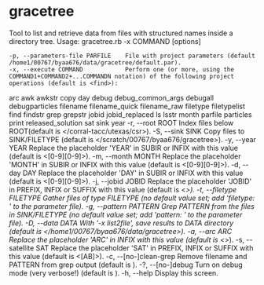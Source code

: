 # gracetree

Tool to list and retrieve data from files with structured names inside a directory tree.
Usage: gracetree.rb -x COMMAND [options]

    -p, --parameters-file PARFILE    File with project parameters (default /home1/00767/byaa676/data/gracetree/default.par).
    -x, --execute COMMAND            Perform one (or more, using the COMMAND1+COMMAND2+...COMMANDN notation) of the following project operations (default is <find>):
arc
awk
awkstr
copy
day
debug
debug_common_args
debugall
debugparticles
filename
filename_quick
filename_raw
filetype
filetypelist
find
findstr
grep
grepstr
jobid
jobid_replaced
ls
lsstr
month
parfile
particles
print
released_solution
sat
sink
year
    -r, --root ROOT                  Index files below ROOT(default is </corral-tacc/utexas/csr>).
    -S, --sink SINK                  Copy files to SINK/FILETYPE (default is </scratch/00767/byaa676/gracetree>).
    -y, --year YEAR                  Replace the placeholder 'YEAR' in SUBIR or INFIX with this value (default is <[0-9][0-9]>).
    -m, --month MONTH                Replace the placeholder 'MONTH' in SUBIR or INFIX with this value (default is <[0-9][0-9]>).
    -d, --day DAY                    Replace the placeholder 'DAY' in SUBIR or INFIX with this value (default is <[0-9][0-9]>).
    -j, --jobid JOBID                Replace the placeholder 'JOBID' in PREFIX, INFIX or SUFFIX with this value (default is <*>).
    -t, --filetype FILETYPE          Gather files of type FILETYPE (no default value set; add 'filetype: <default value>' to the parameter file).
    -g, --pattern PATTERN            Grep PATTERN from the files in SINK/FILETYPE (no default value set; add 'pattern: <default value>' to the parameter file).
    -D, --data DATA                  With '-x list2file', save results to DATA directory (default is </home1/00767/byaa676/data/gracetree>).
    -a, --arc ARC                    Replace the placeholder 'ARC' in INFIX with this value (default is <*>).
    -s, --satellite SAT              Replace the placeholder 'SAT' in PREFIX, INFIX or SUFFIX with this value (default is <[AB]>).
    -c, --[no-]clean-grep            Remove filename and PATTERN from grep output (default is <false>).
    -?, --[no-]debug                 Turn on debug mode (very verbose!) (default is <false>).
    -h, --help                       Display this screen.
